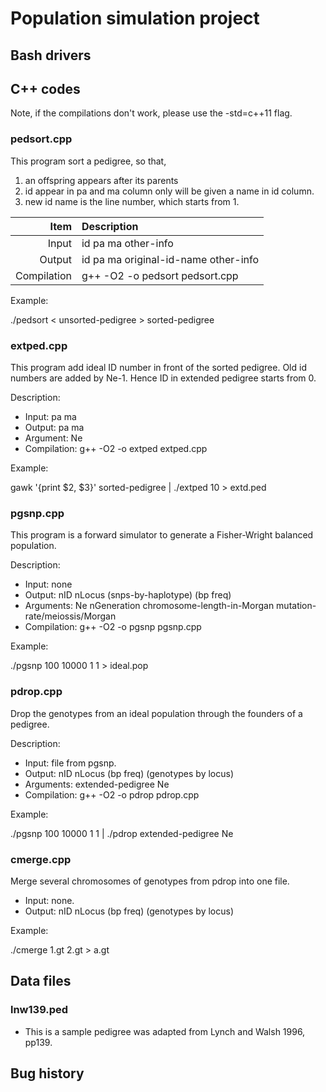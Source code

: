 # Population simulation project

## Bash drivers



## C++ codes
Note, if the compilations don't work, please use the -std=c++11 flag.


### pedsort.cpp
This program sort a pedigree, so that,
1. an offspring appears after its parents
2. id appear in pa and ma column only will be given a name in id column.
3. new id name is the line number, which starts from 1.

|Item|Description|
|---:|:---|
| Input | id pa ma other-info|
| Output | id pa ma original-id-name other-info|
| Compilation | g++ -O2 -o pedsort pedsort.cpp|

Example:

./pedsort < unsorted-pedigree > sorted-pedigree


### extped.cpp
This program add ideal ID number in front of the sorted pedigree.  Old id numbers are added by Ne-1. Hence ID in extended pedigree starts from 0.

Description:
* Input: pa ma
* Output: pa ma
* Argument: Ne
* Compilation: g++ -O2 -o extped extped.cpp

Example:

gawk '{print $2, $3}' sorted-pedigree | ./extped 10 > extd.ped


### pgsnp.cpp
This program is a forward simulator to generate a Fisher-Wright balanced population.

Description:
* Input: none
* Output: nID nLocus (snps-by-haplotype) (bp freq)
* Arguments: Ne nGeneration chromosome-length-in-Morgan mutation-rate/meiossis/Morgan
* Compilation: g++ -O2 -o pgsnp pgsnp.cpp

Example:

./pgsnp 100 10000 1 1 > ideal.pop


### pdrop.cpp
Drop the genotypes from an ideal population through the founders of a pedigree.

Description:
* Input: file from pgsnp.
* Output: nID nLocus (bp freq) (genotypes by locus)
* Arguments: extended-pedigree Ne
* Compilation: g++ -O2 -o pdrop pdrop.cpp

Example:

./pgsnp 100 10000 1 1 | ./pdrop extended-pedigree Ne


### cmerge.cpp
Merge several chromosomes of genotypes from pdrop into one file.
* Input: none.
* Output: nID nLocus (bp freq) (genotypes by locus)

Example:

./cmerge 1.gt 2.gt > a.gt



## Data files
### lnw139.ped
* This is a sample pedigree was adapted from Lynch and Walsh 1996, pp139.


## Bug history